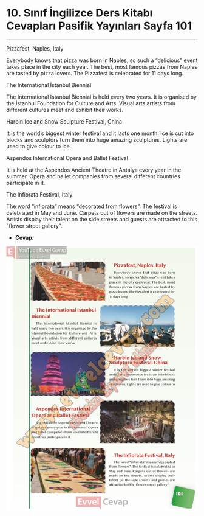 # 10. Sınıf İngilizce Ders Kitabı Cevapları Pasifik Yayınları Sayfa 101

---

Pizzafest, Naples, Italy

 Everybody knows that pizza was born in Naples, so such a “delicious” event takes place in the city each year. The best, most famous pizzas from Naples are tasted by pizza lovers. The Pizzafest is celebrated for 11 days long.

The International İstanbul Biennial

 The International İstanbul Biennial is held every two years. It is organised by the İstanbul Foundation for Culture and Arts. Visual arts artists from different cultures meet and exhibit their works.

Harbin Ice and Snow Sculpture Festival, China

 It is the world’s biggest winter festival and it lasts one month. Ice is cut into blocks and sculptors turn them into huge amazing sculptures. Lights are used to give colour to ice.

Aspendos International Opera and Ballet Festival

 It is held at the Aspendos Ancient Theatre in Antalya every year in the summer. Opera and ballet companies from several different countries participate in it.

The Infiorata Festival, Italy

 The word “infiorata” means “decorated from flowers”. The festival is celebrated in May and June. Carpets out of flowers are made on the streets. Artists display their talent on the side streets and guests are attracted to this “flower street gallery”.

-   **Cevap**:

![Image 1](./image_1.jpg)